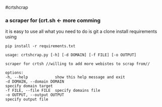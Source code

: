 #crtshcrap

### a scraper for (crt.sh <- more comming

it is easy to use all what you need to do is git a clone
install requirements using
```
pip install -r requirements.txt
```

```
usage: crtshcrap.py [-h] [-d DOMAIN] [-f FILE] [-o OUTPUT]

scraper for crtsh //willing to add more webistes to scrap from// 

options:
-h, --help            show this help message and exit
-d DOMAIN, --domain DOMAIN
specify domain target
-f FILE, --file FILE  specify domains file
-o OUTPUT, --output OUTPUT
specify output file
```
